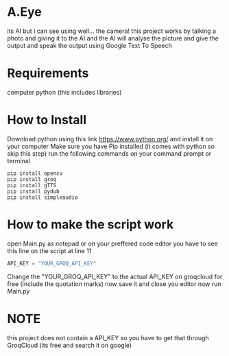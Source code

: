 # A.Eye
its AI but i can see using well... the camera!
this project works by talking a photo and giving it to the AI and the AI will analyse the picture and give the output and speak the output using Google Text To Speech

# Requirements
computer
python (this includes libraries)

# How to Install
Download python using this link https://www.python.org/ and install it on your computer
Make sure you have Pip installed (it comes with python so skip this step)
run the following commands on your command prompt or terminal
```batch
pip install opencv
pip install groq
pip install gTTS
pip install pydub
pip install simpleaudio
```

# How to make the script work
open Main.py as notepad or on your preffered code editor
you have to see this line on the script at line 11
```python
API_KEY = "YOUR_GROQ_API_KEY"
```
Change the "YOUR_GROQ_API_KEY" to the actual API_KEY on groqcloud for free (include the quotation marks)
now save it and close you editor
now run Main.py

# NOTE
this project does not contain a API_KEY so you have to get that through GroqCloud (its free and search it on google)
